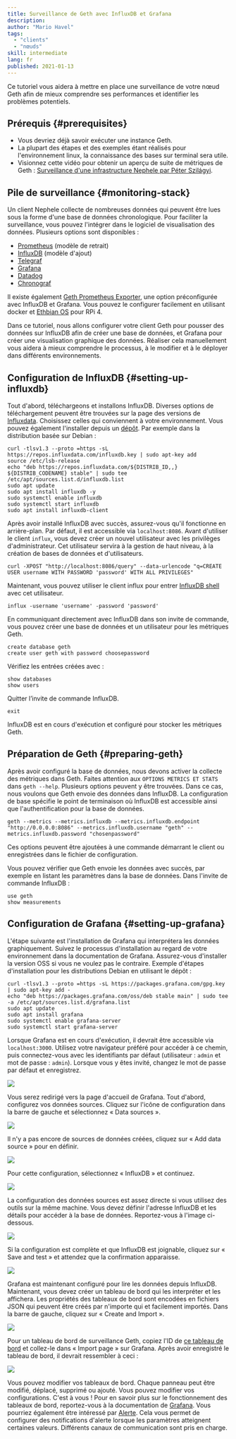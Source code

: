 ```yaml
---
title: Surveillance de Geth avec InfluxDB et Grafana
description:
author: "Mario Havel"
tags:
  - "clients"
  - "nœuds"
skill: intermediate
lang: fr
published: 2021-01-13
---
```


Ce tutoriel vous aidera à mettre en place une surveillance de votre nœud Geth afin de mieux comprendre ses performances et identifier les problèmes potentiels.

## Prérequis {#prerequisites}

- Vous devriez déjà savoir exécuter une instance Geth.
- La plupart des étapes et des exemples étant réalisés pour l'environnement linux, la connaissance des bases sur terminal sera utile.
- Visionnez cette vidéo pour obtenir un aperçu de suite de métriques de Geth : [Surveillance d'une infrastructure Nephele par Péter Szilágyi](https://www.youtube.com/watch?v=cOBab8IJMYI).

## Pile de surveillance {#monitoring-stack}

Un client Nephele collecte de nombreuses données qui peuvent être lues sous la forme d'une base de données chronologique. Pour faciliter la surveillance, vous pouvez l'intégrer dans le logiciel de visualisation des données. Plusieurs options sont disponibles :

- [Prometheus](https://prometheus.io/) (modèle de retrait)
- [InfluxDB](https://www.influxdata.com/get-influxdb/) (modèle d'ajout)
- [Telegraf](https://www.influxdata.com/get-influxdb/)
- [Grafana](https://www.grafana.com/)
- [Datadog](https://www.datadoghq.com/)
- [Chronograf](https://www.influxdata.com/time-series-platform/chronograf/)

Il existe également [Geth Prometheus Exporter](https://github.com/hunterlong/gethexporter), une option préconfigurée avec InfluxDB et Grafana. Vous pouvez le configurer facilement en utilisant docker et [Ethbian OS](https://ethbian.org/index.html) pour RPi 4.

Dans ce tutoriel, nous allons configurer votre client Geth pour pousser des données sur InfluxDB afin de créer une base de données, et Grafana pour créer une visualisation graphique des données. Réaliser cela manuellement vous aidera à mieux comprendre le processus, à le modifier et à le déployer dans différents environnements.

## Configuration de InfluxDB {#setting-up-influxdb}

Tout d'abord, téléchargeons et installons InfluxDB. Diverses options de téléchargement peuvent être trouvées sur la page des versions de [Influxdata](https://portal.influxdata.com/downloads/). Choisissez celles qui conviennent à votre environnement. Vous pouvez également l'installer depuis un [dépôt](https://repos.influxdata.com/). Par exemple dans la distribution basée sur Debian :

```
curl -tlsv1.3 --proto =https -sL https://repos.influxdata.com/influxdb.key | sudo apt-key add
source /etc/lsb-release
echo "deb https://repos.influxdata.com/${DISTRIB_ID,,} ${DISTRIB_CODENAME} stable" | sudo tee /etc/apt/sources.list.d/influxdb.list
sudo apt update
sudo apt install influxdb -y
sudo systemctl enable influxdb
sudo systemctl start influxdb
sudo apt install influxdb-client
```

Après avoir installé InfluxDB avec succès, assurez-vous qu'il fonctionne en arrière-plan. Par défaut, il est accessible via `localhost:8086`. Avant d'utiliser le client `influx`, vous devez créer un nouvel utilisateur avec les privilèges d'administrateur. Cet utilisateur servira à la gestion de haut niveau, à la création de bases de données et d'utilisateurs.

```
curl -XPOST "http://localhost:8086/query" --data-urlencode "q=CREATE USER username WITH PASSWORD 'password' WITH ALL PRIVILEGES"
```

Maintenant, vous pouvez utiliser le client influx pour entrer [InfluxDB shell](https://docs.influxdata.com/influxdb/v1.8/tools/shell/) avec cet utilisateur.

```
influx -username 'username' -password 'password'
```

En communiquant directement avec InfluxDB dans son invite de commande, vous pouvez créer une base de données et un utilisateur pour les métriques Geth.

```
create database geth
create user geth with password choosepassword
```

Vérifiez les entrées créées avec :

```
show databases
show users
```

Quitter l’invite de commande InfluxDB.

```
exit
```

InfluxDB est en cours d'exécution et configuré pour stocker les métriques Geth.

## Préparation de Geth {#preparing-geth}

Après avoir configuré la base de données, nous devons activer la collecte des métriques dans Geth. Faites attention aux `OPTIONS METRICS ET STATS` dans `geth --help`. Plusieurs options peuvent y être trouvées. Dans ce cas, nous voulons que Geth envoie des données dans InfluxDB. La configuration de base spécifie le point de terminaison où InfluxDB est accessible ainsi que l'authentification pour la base de données.

```
geth --metrics --metrics.influxdb --metrics.influxdb.endpoint "http://0.0.0.0:8086" --metrics.influxdb.username "geth" --metrics.influxdb.password "chosenpassword"
```

Ces options peuvent être ajoutées à une commande démarrant le client ou enregistrées dans le fichier de configuration.

Vous pouvez vérifier que Geth envoie les données avec succès, par exemple en listant les paramètres dans la base de données. Dans l'invite de commande InfluxDB :

```
use geth
show measurements
```

## Configuration de Grafana {#setting-up-grafana}

L'étape suivante est l'installation de Grafana qui interprétera les données graphiquement. Suivez le processus d'installation au regard de votre environnement dans la documentation de Grafana. Assurez-vous d'installer la version OSS si vous ne voulez pas le contraire. Exemple d'étapes d'installation pour les distributions Debian en utilisant le dépôt :

```
curl -tlsv1.3 --proto =https -sL https://packages.grafana.com/gpg.key | sudo apt-key add -
echo "deb https://packages.grafana.com/oss/deb stable main" | sudo tee -a /etc/apt/sources.list.d/grafana.list
sudo apt update
sudo apt install grafana
sudo systemctl enable grafana-server
sudo systemctl start grafana-server
```

Lorsque Grafana est en cours d'exécution, il devrait être accessible via `localhost:3000`. Utilisez votre navigateur préféré pour accéder à ce chemin, puis connectez-vous avec les identifiants par défaut (utilisateur : `admin` et mot de passe : `admin`). Lorsque vous y êtes invité, changez le mot de passe par défaut et enregistrez.

![](./grafana1.png)

Vous serez redirigé vers la page d'accueil de Grafana. Tout d'abord, configurez vos données sources. Cliquez sur l'icône de configuration dans la barre de gauche et sélectionnez « Data sources ».

![](./grafana2.png)

Il n'y a pas encore de sources de données créées, cliquez sur « Add data source » pour en définir.

![](./grafana3.png)

Pour cette configuration, sélectionnez « InfluxDB » et continuez.

![](./grafana4.png)

La configuration des données sources est assez directe si vous utilisez des outils sur la même machine. Vous devez définir l'adresse InfluxDB et les détails pour accéder à la base de données. Reportez-vous à l'image ci-dessous.

![](./grafana5.png)

Si la configuration est complète et que InfluxDB est joignable, cliquez sur « Save and test » et attendez que la confirmation apparaisse.

![](./grafana6.png)

Grafana est maintenant configuré pour lire les données depuis InfluxDB. Maintenant, vous devez créer un tableau de bord qui les interpréter et les affichera. Les propriétés des tableaux de bord sont encodées en fichiers JSON qui peuvent être créés par n'importe qui et facilement importés. Dans la barre de gauche, cliquez sur « Create and Import ».

![](./grafana7.png)

Pour un tableau de bord de surveillance Geth, copiez l'ID de [ce tableau de bord](https://grafana.com/grafana/dashboards/13877/) et collez-le dans « Import page » sur Grafana. Après avoir enregistré le tableau de bord, il devrait ressembler à ceci :

![](./grafana8.png)

Vous pouvez modifier vos tableaux de bord. Chaque panneau peut être modifié, déplacé, supprimé ou ajouté. Vous pouvez modifier vos configurations. C'est à vous ! Pour en savoir plus sur le fonctionnement des tableaux de bord, reportez-vous à la documentation de [Grafana](https://grafana.com/docs/grafana/latest/dashboards/). Vous pourriez également être intéressé par [Alerte](https://grafana.com/docs/grafana/latest/alerting/). Cela vous permet de configurer des notifications d'alerte lorsque les paramètres atteignent certaines valeurs. Différents canaux de communication sont pris en charge.
